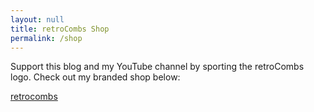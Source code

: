 ```yaml
---
layout: null
title: retroCombs Shop
permalink: /shop
---
```


Support this blog and my YouTube channel by sporting the retroCombs logo. Check out my branded shop below:

<div id="myShop">
    <a href="https://retrocombs.myspreadshop.com">retrocombs</a>
</div>

<script>
    var spread_shop_config = {
        shopName: 'retrocombs',
        locale: 'us_US',
        prefix: 'https://retrocombs.myspreadshop.com',
        baseId: 'myShop'
    };
</script>

<script type="text/javascript"
        src="https://retrocombs.myspreadshop.com/shopfiles/shopclient/shopclient.nocache.js">
</script>